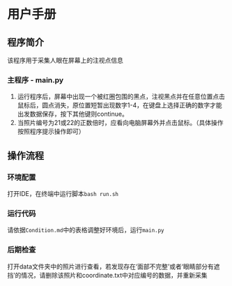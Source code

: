 # 用户手册

## 程序简介

该程序用于采集人眼在屏幕上的注视点信息

### 主程序 - main.py
1. 运行程序后，屏幕中出现一个被红圈包围的黑点，注视黑点并在任意位置点击鼠标后，圆点消失，原位置短暂出现数字1-4，在键盘上选择正确的数字才能出发数据保存，按下其他键则continue。
2. 当照片编号为21或22的正数倍时，应看向电脑屏幕外并点击鼠标。（具体操作按照程序提示操作即可）

## 操作流程

### 环境配置

打开IDE，在终端中运行脚本`bash run.sh`

### 运行代码

请依据`Condition.md`中的表格调整好环境后，运行`main.py`

### 后期检查

打开data文件夹中的照片进行查看，若发现存在‘面部不完整’或者‘眼睛部分有遮挡’的情况，请删除该照片和coordinate.txt中对应编号的数据，并重新采集

